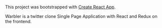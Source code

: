 This project was bootstrapped with [Create React App](https://github.com/facebookincubator/create-react-app).

Warbler is a twitter clone Single Page Application with React and Redux on the frontend.
